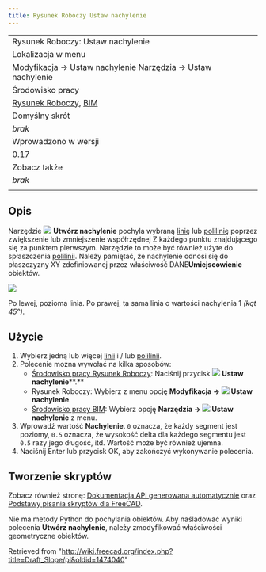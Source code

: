 ```yaml
---
title: Rysunek Roboczy Ustaw nachylenie
---
```

|  |
| --- |
| Rysunek Roboczy: Ustaw nachylenie |
| Lokalizacja w menu |
| Modyfikacja → Ustaw nachylenie Narzędzia → Ustaw nachylenie |
| Środowisko pracy |
| [Rysunek Roboczy](/Draft_Workbench/pl "Draft Workbench/pl"), [BIM](/BIM_Workbench/pl "BIM Workbench/pl") |
| Domyślny skrót |
| *brak* |
| Wprowadzono w wersji |
| 0.17 |
| Zobacz także |
| *brak* |
|  |

## Opis

Narzędzie ![](/images/Draft_Slope.svg) **Utwórz nachylenie** pochyla wybraną [linię](/Draft_Line/pl "Draft Line/pl") lub [polilinię](/Draft_Wire/pl "Draft Wire/pl") poprzez zwiększenie lub zmniejszenie współrzędnej Z każdego punktu znajdującego się za punktem pierwszym. Narzędzie to może być również użyte do spłaszczenia [polilinii](/Draft_Wire/pl "Draft Wire/pl"). Należy pamiętać, że nachylenie odnosi się do płaszczyzny XY zdefiniowanej przez właściwość DANE**Umiejscowienie** obiektów.

![](/images/Draft_Slope_example.png)

Po lewej, pozioma linia. Po prawej, ta sama linia o wartości nachylenia 1 *(kąt 45°)*.

## Użycie

1. Wybierz jedną lub więcej [linii](/Draft_Line/pl "Draft Line/pl") i / lub [polilinii](/Draft_Wire/pl "Draft Wire/pl").
2. Polecenie można wywołać na kilka sposobów:
   * [Środowisko pracy Rysunek Roboczy](/Draft_Workbench/pl "Draft Workbench/pl"): Naciśnij przycisk ![](/images/Draft_Slope.svg) **Ustaw nachylenie****.**
   * Rysunek Roboczy: Wybierz z menu opcję **Modyfikacja → ![](/images/Draft_Slope.svg) Ustaw nachylenie**.
   * [Środowisko pracy BIM](/BIM_Workbench/pl "BIM Workbench/pl"): Wybierz opcję **Narzędzia → ![](/images/Draft_Slope.svg) Ustaw nachylenie** z menu.
3. Wprowadź wartość **Nachylenie**. `0` oznacza, że każdy segment jest poziomy, `0.5` oznacza, że wysokość delta dla każdego segmentu jest `0.5` razy jego długość, itd. Wartość może być również ujemna.
4. Naciśnij Enter lub przycisk OK, aby zakończyć wykonywanie polecenia.

## Tworzenie skryptów

Zobacz również stronę: [Dokumentacja API generowana automatycznie](https://freecad.github.io/SourceDoc/) oraz [Podstawy pisania skryptów dla FreeCAD](/FreeCAD_Scripting_Basics/pl "FreeCAD Scripting Basics/pl").

Nie ma metody Python do pochylania obiektów. Aby naśladować wyniki polecenia **Utwórz nachylenie**, należy zmodyfikować właściwości geometryczne obiektów.

Retrieved from "<http://wiki.freecad.org/index.php?title=Draft_Slope/pl&oldid=1474040>"